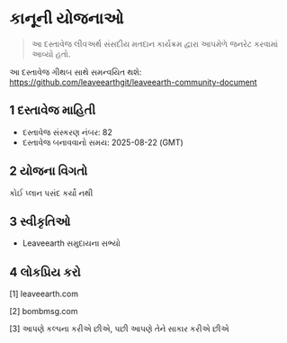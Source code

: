# કાનૂની યોજનાઓ

>આ દસ્તાવેજ લીવઅર્થ સંસદીય મતદાન કાર્યક્રમ દ્વારા આપમેળે જનરેટ કરવામાં આવ્યો હતો.

આ દસ્તાવેજ ગીથબ સાથે સમન્વયિત થશે: https://github.com/leaveearthgit/leaveearth-community-document

## 1 દસ્તાવેજ માહિતી

- દસ્તાવેજ સંસ્કરણ નંબર: 82
- દસ્તાવેજ બનાવવાનો સમય: 2025-08-22 (GMT)

## 2 યોજના વિગતો

કોઈ પ્લાન પસંદ કર્યો નથી

## 3 સ્વીકૃતિઓ
* Leaveearth સમુદાયના સભ્યો

## 4 લોકપ્રિય કરો
[1] leaveearth.com

[2] bombmsg.com

[3] આપણે કલ્પના કરીએ છીએ, પછી આપણે તેને સાકાર કરીએ છીએ